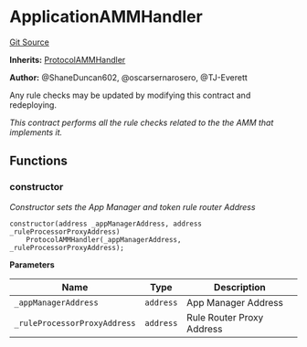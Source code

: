 # ApplicationAMMHandler
[Git Source](https://github.com/thrackle-io/Tron_Internal/blob/de9d46fc7f857fca8d253f1ed09221b1c3873dd9/src/example/liquidity/ApplicationAMMHandler.sol)

**Inherits:**
[ProtocolAMMHandler](/src/liquidity/ProtocolAMMHandler.sol/contract.ProtocolAMMHandler.md)

**Author:**
@ShaneDuncan602, @oscarsernarosero, @TJ-Everett

Any rule checks may be updated by modifying this contract and redeploying.

*This contract performs all the rule checks related to the the AMM that implements it.*


## Functions
### constructor

*Constructor sets the App Manager and token rule router Address*


```solidity
constructor(address _appManagerAddress, address _ruleProcessorProxyAddress)
    ProtocolAMMHandler(_appManagerAddress, _ruleProcessorProxyAddress);
```
**Parameters**

|Name|Type|Description|
|----|----|-----------|
|`_appManagerAddress`|`address`|App Manager Address|
|`_ruleProcessorProxyAddress`|`address`|Rule Router Proxy Address|


